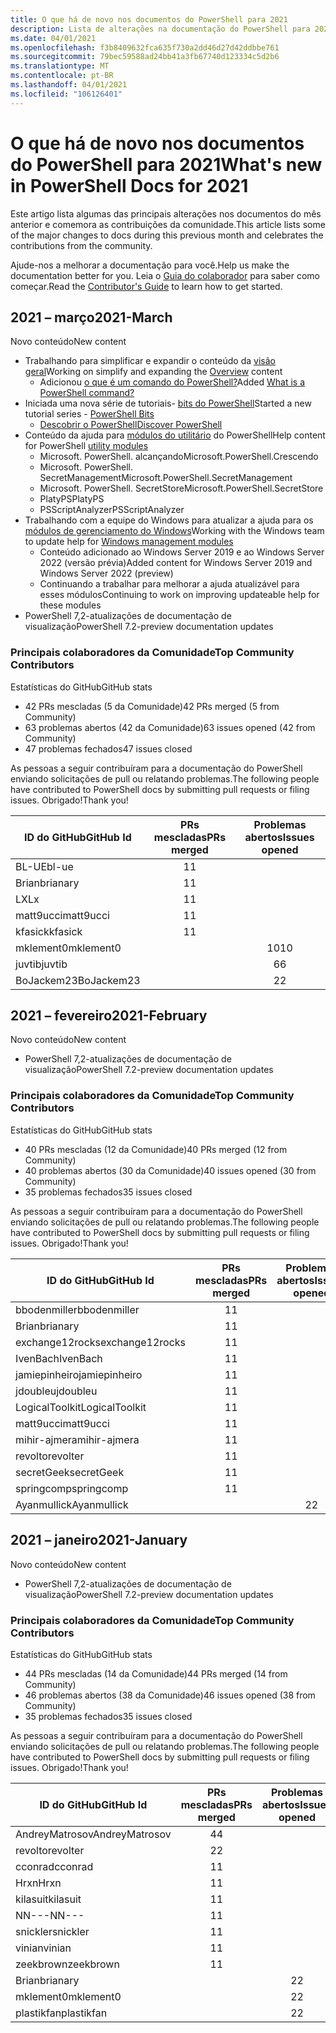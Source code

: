 ```yaml
---
title: O que há de novo nos documentos do PowerShell para 2021
description: Lista de alterações na documentação do PowerShell para 2021
ms.date: 04/01/2021
ms.openlocfilehash: f3b8409632fca635f730a2dd46d27d42ddbbe761
ms.sourcegitcommit: 79bec59588ad24bb41a3fb67740d123334c5d2b6
ms.translationtype: MT
ms.contentlocale: pt-BR
ms.lasthandoff: 04/01/2021
ms.locfileid: "106126401"
---
```

# <a name="whats-new-in-powershell-docs-for-2021"></a><span data-ttu-id="eb123-103">O que há de novo nos documentos do PowerShell para 2021</span><span class="sxs-lookup"><span data-stu-id="eb123-103">What's new in PowerShell Docs for 2021</span></span>

<span data-ttu-id="eb123-104">Este artigo lista algumas das principais alterações nos documentos do mês anterior e comemora as contribuições da comunidade.</span><span class="sxs-lookup"><span data-stu-id="eb123-104">This article lists some of the major changes to docs during this previous month and celebrates the contributions from the community.</span></span>

<span data-ttu-id="eb123-105">Ajude-nos a melhorar a documentação para você.</span><span class="sxs-lookup"><span data-stu-id="eb123-105">Help us make the documentation better for you.</span></span> <span data-ttu-id="eb123-106">Leia o [Guia do colaborador][contrib] para saber como começar.</span><span class="sxs-lookup"><span data-stu-id="eb123-106">Read the [Contributor's Guide][contrib] to learn how to get started.</span></span>

## <a name="2021-march"></a><span data-ttu-id="eb123-107">2021 – março</span><span class="sxs-lookup"><span data-stu-id="eb123-107">2021-March</span></span>

<span data-ttu-id="eb123-108">Novo conteúdo</span><span class="sxs-lookup"><span data-stu-id="eb123-108">New content</span></span>

- <span data-ttu-id="eb123-109">Trabalhando para simplificar e expandir o conteúdo da [visão geral](/powershell/scripting/overview)</span><span class="sxs-lookup"><span data-stu-id="eb123-109">Working on simplify and expanding the [Overview](/powershell/scripting/overview) content</span></span>
  - <span data-ttu-id="eb123-110">Adicionou [o que é um comando do PowerShell?](/powershell/scripting/powershell-commands)</span><span class="sxs-lookup"><span data-stu-id="eb123-110">Added [What is a PowerShell command?](/powershell/scripting/powershell-commands)</span></span>
- <span data-ttu-id="eb123-111">Iniciada uma nova série de tutoriais- [bits do PowerShell](/powershell/scripting/learn/tutorials/00-introduction)</span><span class="sxs-lookup"><span data-stu-id="eb123-111">Started a new tutorial series - [PowerShell Bits](/powershell/scripting/learn/tutorials/00-introduction)</span></span>
  - [<span data-ttu-id="eb123-112">Descobrir o PowerShell</span><span class="sxs-lookup"><span data-stu-id="eb123-112">Discover PowerShell</span></span>](/powershell/scripting/learn/tutorials/01-discover-powershell)
- <span data-ttu-id="eb123-113">Conteúdo da ajuda para [módulos do utilitário](/powershell/utility-modules/overview) do PowerShell</span><span class="sxs-lookup"><span data-stu-id="eb123-113">Help content for PowerShell [utility modules](/powershell/utility-modules/overview)</span></span>
  - <span data-ttu-id="eb123-114">Microsoft. PowerShell. alcançando</span><span class="sxs-lookup"><span data-stu-id="eb123-114">Microsoft.PowerShell.Crescendo</span></span>
  - <span data-ttu-id="eb123-115">Microsoft. PowerShell. SecretManagement</span><span class="sxs-lookup"><span data-stu-id="eb123-115">Microsoft.PowerShell.SecretManagement</span></span>
  - <span data-ttu-id="eb123-116">Microsoft. PowerShell. SecretStore</span><span class="sxs-lookup"><span data-stu-id="eb123-116">Microsoft.PowerShell.SecretStore</span></span>
  - <span data-ttu-id="eb123-117">PlatyPS</span><span class="sxs-lookup"><span data-stu-id="eb123-117">PlatyPS</span></span>
  - <span data-ttu-id="eb123-118">PSScriptAnalyzer</span><span class="sxs-lookup"><span data-stu-id="eb123-118">PSScriptAnalyzer</span></span>
- <span data-ttu-id="eb123-119">Trabalhando com a equipe do Windows para atualizar a ajuda para os [módulos de gerenciamento do Windows](/powershell/windows/get-started)</span><span class="sxs-lookup"><span data-stu-id="eb123-119">Working with the Windows team to update help for [Windows management modules](/powershell/windows/get-started)</span></span>
  - <span data-ttu-id="eb123-120">Conteúdo adicionado ao Windows Server 2019 e ao Windows Server 2022 (versão prévia)</span><span class="sxs-lookup"><span data-stu-id="eb123-120">Added content for Windows Server 2019 and Windows Server 2022 (preview)</span></span>
  - <span data-ttu-id="eb123-121">Continuando a trabalhar para melhorar a ajuda atualizável para esses módulos</span><span class="sxs-lookup"><span data-stu-id="eb123-121">Continuing to work on improving updateable help for these modules</span></span>
- <span data-ttu-id="eb123-122">PowerShell 7,2-atualizações de documentação de visualização</span><span class="sxs-lookup"><span data-stu-id="eb123-122">PowerShell 7.2-preview documentation updates</span></span>

### <a name="top-community-contributors"></a><span data-ttu-id="eb123-123">Principais colaboradores da Comunidade</span><span class="sxs-lookup"><span data-stu-id="eb123-123">Top Community Contributors</span></span>

<span data-ttu-id="eb123-124">Estatísticas do GitHub</span><span class="sxs-lookup"><span data-stu-id="eb123-124">GitHub stats</span></span>

- <span data-ttu-id="eb123-125">42 PRs mescladas (5 da Comunidade)</span><span class="sxs-lookup"><span data-stu-id="eb123-125">42 PRs merged (5 from Community)</span></span>
- <span data-ttu-id="eb123-126">63 problemas abertos (42 da Comunidade)</span><span class="sxs-lookup"><span data-stu-id="eb123-126">63 issues opened (42 from Community)</span></span>
- <span data-ttu-id="eb123-127">47 problemas fechados</span><span class="sxs-lookup"><span data-stu-id="eb123-127">47 issues closed</span></span>

<span data-ttu-id="eb123-128">As pessoas a seguir contribuíram para a documentação do PowerShell enviando solicitações de pull ou relatando problemas.</span><span class="sxs-lookup"><span data-stu-id="eb123-128">The following people have contributed to PowerShell docs by submitting pull requests or filing issues.</span></span> <span data-ttu-id="eb123-129">Obrigado!</span><span class="sxs-lookup"><span data-stu-id="eb123-129">Thank you!</span></span>

| <span data-ttu-id="eb123-130">ID do GitHub</span><span class="sxs-lookup"><span data-stu-id="eb123-130">GitHub Id</span></span>  | <span data-ttu-id="eb123-131">PRs mescladas</span><span class="sxs-lookup"><span data-stu-id="eb123-131">PRs merged</span></span> | <span data-ttu-id="eb123-132">Problemas abertos</span><span class="sxs-lookup"><span data-stu-id="eb123-132">Issues opened</span></span> |
| ---------- | :--------: | :-----------: |
| <span data-ttu-id="eb123-133">BL-UE</span><span class="sxs-lookup"><span data-stu-id="eb123-133">bl-ue</span></span>      |     <span data-ttu-id="eb123-134">1</span><span class="sxs-lookup"><span data-stu-id="eb123-134">1</span></span>      |               |
| <span data-ttu-id="eb123-135">Brian</span><span class="sxs-lookup"><span data-stu-id="eb123-135">brianary</span></span>   |     <span data-ttu-id="eb123-136">1</span><span class="sxs-lookup"><span data-stu-id="eb123-136">1</span></span>      |               |
| <span data-ttu-id="eb123-137">LX</span><span class="sxs-lookup"><span data-stu-id="eb123-137">Lx</span></span>         |     <span data-ttu-id="eb123-138">1</span><span class="sxs-lookup"><span data-stu-id="eb123-138">1</span></span>      |               |
| <span data-ttu-id="eb123-139">matt9ucci</span><span class="sxs-lookup"><span data-stu-id="eb123-139">matt9ucci</span></span>  |     <span data-ttu-id="eb123-140">1</span><span class="sxs-lookup"><span data-stu-id="eb123-140">1</span></span>      |               |
| <span data-ttu-id="eb123-141">kfasick</span><span class="sxs-lookup"><span data-stu-id="eb123-141">kfasick</span></span>    |     <span data-ttu-id="eb123-142">1</span><span class="sxs-lookup"><span data-stu-id="eb123-142">1</span></span>      |               |
| <span data-ttu-id="eb123-143">mklement0</span><span class="sxs-lookup"><span data-stu-id="eb123-143">mklement0</span></span>  |            |      <span data-ttu-id="eb123-144">10</span><span class="sxs-lookup"><span data-stu-id="eb123-144">10</span></span>       |
| <span data-ttu-id="eb123-145">juvtib</span><span class="sxs-lookup"><span data-stu-id="eb123-145">juvtib</span></span>     |            |       <span data-ttu-id="eb123-146">6</span><span class="sxs-lookup"><span data-stu-id="eb123-146">6</span></span>       |
| <span data-ttu-id="eb123-147">BoJackem23</span><span class="sxs-lookup"><span data-stu-id="eb123-147">BoJackem23</span></span> |            |       <span data-ttu-id="eb123-148">2</span><span class="sxs-lookup"><span data-stu-id="eb123-148">2</span></span>       |

## <a name="2021-february"></a><span data-ttu-id="eb123-149">2021 – fevereiro</span><span class="sxs-lookup"><span data-stu-id="eb123-149">2021-February</span></span>

<span data-ttu-id="eb123-150">Novo conteúdo</span><span class="sxs-lookup"><span data-stu-id="eb123-150">New content</span></span>
- <span data-ttu-id="eb123-151">PowerShell 7,2-atualizações de documentação de visualização</span><span class="sxs-lookup"><span data-stu-id="eb123-151">PowerShell 7.2-preview documentation updates</span></span>

### <a name="top-community-contributors"></a><span data-ttu-id="eb123-152">Principais colaboradores da Comunidade</span><span class="sxs-lookup"><span data-stu-id="eb123-152">Top Community Contributors</span></span>

<span data-ttu-id="eb123-153">Estatísticas do GitHub</span><span class="sxs-lookup"><span data-stu-id="eb123-153">GitHub stats</span></span>

- <span data-ttu-id="eb123-154">40 PRs mescladas (12 da Comunidade)</span><span class="sxs-lookup"><span data-stu-id="eb123-154">40 PRs merged (12 from Community)</span></span>
- <span data-ttu-id="eb123-155">40 problemas abertos (30 da Comunidade)</span><span class="sxs-lookup"><span data-stu-id="eb123-155">40 issues opened (30 from Community)</span></span>
- <span data-ttu-id="eb123-156">35 problemas fechados</span><span class="sxs-lookup"><span data-stu-id="eb123-156">35 issues closed</span></span>

<span data-ttu-id="eb123-157">As pessoas a seguir contribuíram para a documentação do PowerShell enviando solicitações de pull ou relatando problemas.</span><span class="sxs-lookup"><span data-stu-id="eb123-157">The following people have contributed to PowerShell docs by submitting pull requests or filing issues.</span></span> <span data-ttu-id="eb123-158">Obrigado!</span><span class="sxs-lookup"><span data-stu-id="eb123-158">Thank you!</span></span>

|    <span data-ttu-id="eb123-159">ID do GitHub</span><span class="sxs-lookup"><span data-stu-id="eb123-159">GitHub Id</span></span>    | <span data-ttu-id="eb123-160">PRs mescladas</span><span class="sxs-lookup"><span data-stu-id="eb123-160">PRs merged</span></span> | <span data-ttu-id="eb123-161">Problemas abertos</span><span class="sxs-lookup"><span data-stu-id="eb123-161">Issues opened</span></span> |
| --------------- | :--------: | :-----------: |
| <span data-ttu-id="eb123-162">bbodenmiller</span><span class="sxs-lookup"><span data-stu-id="eb123-162">bbodenmiller</span></span>    |     <span data-ttu-id="eb123-163">1</span><span class="sxs-lookup"><span data-stu-id="eb123-163">1</span></span>      |               |
| <span data-ttu-id="eb123-164">Brian</span><span class="sxs-lookup"><span data-stu-id="eb123-164">brianary</span></span>        |     <span data-ttu-id="eb123-165">1</span><span class="sxs-lookup"><span data-stu-id="eb123-165">1</span></span>      |               |
| <span data-ttu-id="eb123-166">exchange12rocks</span><span class="sxs-lookup"><span data-stu-id="eb123-166">exchange12rocks</span></span> |     <span data-ttu-id="eb123-167">1</span><span class="sxs-lookup"><span data-stu-id="eb123-167">1</span></span>      |               |
| <span data-ttu-id="eb123-168">IvenBach</span><span class="sxs-lookup"><span data-stu-id="eb123-168">IvenBach</span></span>        |     <span data-ttu-id="eb123-169">1</span><span class="sxs-lookup"><span data-stu-id="eb123-169">1</span></span>      |               |
| <span data-ttu-id="eb123-170">jamiepinheiro</span><span class="sxs-lookup"><span data-stu-id="eb123-170">jamiepinheiro</span></span>   |     <span data-ttu-id="eb123-171">1</span><span class="sxs-lookup"><span data-stu-id="eb123-171">1</span></span>      |               |
| <span data-ttu-id="eb123-172">jdoubleu</span><span class="sxs-lookup"><span data-stu-id="eb123-172">jdoubleu</span></span>        |     <span data-ttu-id="eb123-173">1</span><span class="sxs-lookup"><span data-stu-id="eb123-173">1</span></span>      |               |
| <span data-ttu-id="eb123-174">LogicalToolkit</span><span class="sxs-lookup"><span data-stu-id="eb123-174">LogicalToolkit</span></span>  |     <span data-ttu-id="eb123-175">1</span><span class="sxs-lookup"><span data-stu-id="eb123-175">1</span></span>      |               |
| <span data-ttu-id="eb123-176">matt9ucci</span><span class="sxs-lookup"><span data-stu-id="eb123-176">matt9ucci</span></span>       |     <span data-ttu-id="eb123-177">1</span><span class="sxs-lookup"><span data-stu-id="eb123-177">1</span></span>      |               |
| <span data-ttu-id="eb123-178">mihir-ajmera</span><span class="sxs-lookup"><span data-stu-id="eb123-178">mihir-ajmera</span></span>    |     <span data-ttu-id="eb123-179">1</span><span class="sxs-lookup"><span data-stu-id="eb123-179">1</span></span>      |               |
| <span data-ttu-id="eb123-180">revolto</span><span class="sxs-lookup"><span data-stu-id="eb123-180">revolter</span></span>        |     <span data-ttu-id="eb123-181">1</span><span class="sxs-lookup"><span data-stu-id="eb123-181">1</span></span>      |               |
| <span data-ttu-id="eb123-182">secretGeek</span><span class="sxs-lookup"><span data-stu-id="eb123-182">secretGeek</span></span>      |     <span data-ttu-id="eb123-183">1</span><span class="sxs-lookup"><span data-stu-id="eb123-183">1</span></span>      |               |
| <span data-ttu-id="eb123-184">springcomp</span><span class="sxs-lookup"><span data-stu-id="eb123-184">springcomp</span></span>      |     <span data-ttu-id="eb123-185">1</span><span class="sxs-lookup"><span data-stu-id="eb123-185">1</span></span>      |               |
| <span data-ttu-id="eb123-186">Ayanmullick</span><span class="sxs-lookup"><span data-stu-id="eb123-186">Ayanmullick</span></span>     |            |       <span data-ttu-id="eb123-187">2</span><span class="sxs-lookup"><span data-stu-id="eb123-187">2</span></span>       |

## <a name="2021-january"></a><span data-ttu-id="eb123-188">2021 – janeiro</span><span class="sxs-lookup"><span data-stu-id="eb123-188">2021-January</span></span>

<span data-ttu-id="eb123-189">Novo conteúdo</span><span class="sxs-lookup"><span data-stu-id="eb123-189">New content</span></span>

- <span data-ttu-id="eb123-190">PowerShell 7,2-atualizações de documentação de visualização</span><span class="sxs-lookup"><span data-stu-id="eb123-190">PowerShell 7.2-preview documentation updates</span></span>

### <a name="top-community-contributors"></a><span data-ttu-id="eb123-191">Principais colaboradores da Comunidade</span><span class="sxs-lookup"><span data-stu-id="eb123-191">Top Community Contributors</span></span>

<span data-ttu-id="eb123-192">Estatísticas do GitHub</span><span class="sxs-lookup"><span data-stu-id="eb123-192">GitHub stats</span></span>

- <span data-ttu-id="eb123-193">44 PRs mescladas (14 da Comunidade)</span><span class="sxs-lookup"><span data-stu-id="eb123-193">44 PRs merged (14 from Community)</span></span>
- <span data-ttu-id="eb123-194">46 problemas abertos (38 da Comunidade)</span><span class="sxs-lookup"><span data-stu-id="eb123-194">46 issues opened (38 from Community)</span></span>
- <span data-ttu-id="eb123-195">35 problemas fechados</span><span class="sxs-lookup"><span data-stu-id="eb123-195">35 issues closed</span></span>

<span data-ttu-id="eb123-196">As pessoas a seguir contribuíram para a documentação do PowerShell enviando solicitações de pull ou relatando problemas.</span><span class="sxs-lookup"><span data-stu-id="eb123-196">The following people have contributed to PowerShell docs by submitting pull requests or filing issues.</span></span> <span data-ttu-id="eb123-197">Obrigado!</span><span class="sxs-lookup"><span data-stu-id="eb123-197">Thank you!</span></span>

|   <span data-ttu-id="eb123-198">ID do GitHub</span><span class="sxs-lookup"><span data-stu-id="eb123-198">GitHub Id</span></span>    | <span data-ttu-id="eb123-199">PRs mescladas</span><span class="sxs-lookup"><span data-stu-id="eb123-199">PRs merged</span></span> | <span data-ttu-id="eb123-200">Problemas abertos</span><span class="sxs-lookup"><span data-stu-id="eb123-200">Issues opened</span></span> |
| -------------- | :--------: | :-----------: |
| <span data-ttu-id="eb123-201">AndreyMatrosov</span><span class="sxs-lookup"><span data-stu-id="eb123-201">AndreyMatrosov</span></span> |     <span data-ttu-id="eb123-202">4</span><span class="sxs-lookup"><span data-stu-id="eb123-202">4</span></span>      |               |
| <span data-ttu-id="eb123-203">revolto</span><span class="sxs-lookup"><span data-stu-id="eb123-203">revolter</span></span>       |     <span data-ttu-id="eb123-204">2</span><span class="sxs-lookup"><span data-stu-id="eb123-204">2</span></span>      |               |
| <span data-ttu-id="eb123-205">cconrad</span><span class="sxs-lookup"><span data-stu-id="eb123-205">cconrad</span></span>        |     <span data-ttu-id="eb123-206">1</span><span class="sxs-lookup"><span data-stu-id="eb123-206">1</span></span>      |               |
| <span data-ttu-id="eb123-207">Hrxn</span><span class="sxs-lookup"><span data-stu-id="eb123-207">Hrxn</span></span>           |     <span data-ttu-id="eb123-208">1</span><span class="sxs-lookup"><span data-stu-id="eb123-208">1</span></span>      |               |
| <span data-ttu-id="eb123-209">kilasuit</span><span class="sxs-lookup"><span data-stu-id="eb123-209">kilasuit</span></span>       |     <span data-ttu-id="eb123-210">1</span><span class="sxs-lookup"><span data-stu-id="eb123-210">1</span></span>      |               |
| <span data-ttu-id="eb123-211">NN---</span><span class="sxs-lookup"><span data-stu-id="eb123-211">NN---</span></span>          |     <span data-ttu-id="eb123-212">1</span><span class="sxs-lookup"><span data-stu-id="eb123-212">1</span></span>      |               |
| <span data-ttu-id="eb123-213">snickler</span><span class="sxs-lookup"><span data-stu-id="eb123-213">snickler</span></span>       |     <span data-ttu-id="eb123-214">1</span><span class="sxs-lookup"><span data-stu-id="eb123-214">1</span></span>      |               |
| <span data-ttu-id="eb123-215">vinian</span><span class="sxs-lookup"><span data-stu-id="eb123-215">vinian</span></span>         |     <span data-ttu-id="eb123-216">1</span><span class="sxs-lookup"><span data-stu-id="eb123-216">1</span></span>      |               |
| <span data-ttu-id="eb123-217">zeekbrown</span><span class="sxs-lookup"><span data-stu-id="eb123-217">zeekbrown</span></span>      |     <span data-ttu-id="eb123-218">1</span><span class="sxs-lookup"><span data-stu-id="eb123-218">1</span></span>      |               |
| <span data-ttu-id="eb123-219">Brian</span><span class="sxs-lookup"><span data-stu-id="eb123-219">brianary</span></span>       |            |       <span data-ttu-id="eb123-220">2</span><span class="sxs-lookup"><span data-stu-id="eb123-220">2</span></span>       |
| <span data-ttu-id="eb123-221">mklement0</span><span class="sxs-lookup"><span data-stu-id="eb123-221">mklement0</span></span>      |            |       <span data-ttu-id="eb123-222">2</span><span class="sxs-lookup"><span data-stu-id="eb123-222">2</span></span>       |
| <span data-ttu-id="eb123-223">plastikfan</span><span class="sxs-lookup"><span data-stu-id="eb123-223">plastikfan</span></span>     |            |       <span data-ttu-id="eb123-224">2</span><span class="sxs-lookup"><span data-stu-id="eb123-224">2</span></span>       |

<!-- Link references -->
[contrib]: contributing/overview.md
